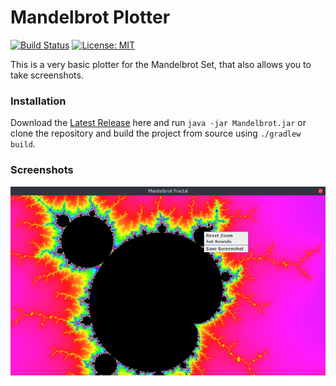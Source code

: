# Mandelbrot Plotter
[![Build Status](https://travis-ci.com/Phoenix4815/mandelbrot.svg?token=N4wNvo16Cyfp2CLYxWTu&branch=master)](https://travis-ci.com/Phoenix4815/mandelbrot)
[![License: MIT](https://img.shields.io/badge/License-MIT-yellow.svg)](https://opensource.org/licenses/MIT)

This is a very basic plotter for the Mandelbrot Set, that also allows you to take screenshots. 

### Installation
Download the [Latest Release](https://github.com/Phoenix4815/mandelbrot/releases/latest) here and run `java -jar Mandelbrot.jar`
or clone the repository and build the project from source using `./gradlew build`.


### Screenshots
![Screenshot of the main frame](https://raw.githubusercontent.com/Phoenix4815/mandelbrot/master/readme-src/Mandelbrot-Program.png?token=AV4LQ6kGHpb_3gjcpfr2nSv4Jpt8FOXYks5aGtovwA%3D%3D "Screenshot of the main frame")


